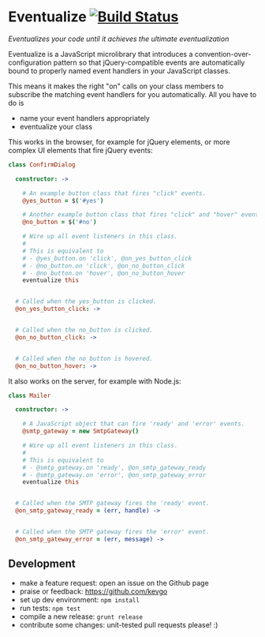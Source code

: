 # Eventualize [![Build Status](https://travis-ci.org/kevgo/eventualize.png?branch=master)](https://travis-ci.org/kevgo/eventualize)

_Eventualizes your code until it achieves the ultimate eventualization_

Eventualize is a JavaScript microlibrary that introduces a
convention-over-configuration pattern so that jQuery-compatible events
are automatically bound to properly named event handlers
in your JavaScript classes.

This means it makes the right "on" calls on your class members to subscribe
the matching event handlers for you automatically.
All you have to do is
* name your event handlers appropriately
* eventualize your class

This works in the browser, for example for jQuery elements, or more complex
UI elements that fire jQuery events:

```coffeescript
class ConfirmDialog

  constructor: ->

    # An example button class that fires "click" events.
    @yes_button = $('#yes')

    # Another example button class that fires "click" and "hover" events.
    @no_button = $('#no')

    # Wire up all event listeners in this class.
    #
    # This is equivalent to
    # - @yes_button.on 'click', @on_yes_button_click
    # - @no_button.on 'click', @on_no_button_click
    # - @no_button.on 'hover', @on_no_button_hover
    eventualize this


  # Called when the yes_button is clicked.
  @on_yes_button_click: ->


  # Called when the no_button is clicked.
  @on_no_button_click: ->


  # Called when the no_button is hovered.
  @on_no_button_hover: ->
```

It also works on the server, for example with Node.js:

```coffeescript
class Mailer

  constructor: ->

    # A JavaScript object that can fire 'ready' and 'error' events.
    @smtp_gateway = new SmtpGateway()

    # Wire up all event listeners in this class.
    #
    # This is equivalent to
    # - @smtp_gateway.on 'ready', @on_smtp_gateway_ready
    # - @smtp_gateway.on 'error', @on_smtp_gateway_error
    eventualize this


  # Called when the SMTP gateway fires the 'ready' event.
  @on_smtp_gateway_ready = (err, handle) ->


  # Called when the SMTP gateway fires the 'error' event.
  @on_smtp_gateway_error = (err, message) ->
```


## Development

* make a feature request: open an issue on the Github page
* praise or feedback: https://github.com/kevgo
* set up dev environment: `npm install`
* run tests: `npm test`
* compile a new release: `grunt release`
* contribute some changes: unit-tested pull requests please!  :)

